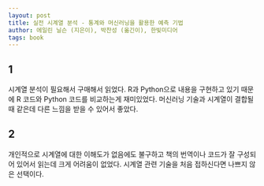 ```yaml
---
layout: post
title: 실전 시계열 분석 - 통계와 머신러닝을 활용한 예측 기법
author: 에일린 닐슨 (지은이), 박찬성 (옮긴이), 한빛미디어
tags: book
---
```


## 1

시계열 분석이 필요해서 구매해서 읽었다. R과 Python으로 내용을 구현하고 있기 때문에 R 코드와 Python 코드를 비교하는게 재미있었다. 머신러닝 기술과 시계열이 결합될 때 같은데 다른 느낌을 받을 수 있어서 좋았다.

## 2

개인적으로 시계열에 대한 이해도가 없음에도 불구하고 책의 번역이나 코드가 잘 구성되어 있어서 읽는데 크게 어려움이 없었다. 시계열 관련 기술을 처음 접하신다면 나쁘지 않은 선택이다.
